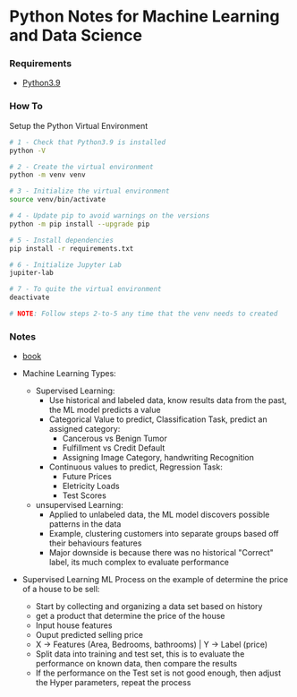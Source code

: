 # Python Notes for Machine Learning and Data Science

### Requirements
- [Python3.9](https://docs.python-guide.org/)

### How To

Setup the Python Virtual Environment
```bash
# 1 - Check that Python3.9 is installed
python -V

# 2 - Create the virtual environment
python -m venv venv

# 3 - Initialize the virtual environment
source venv/bin/activate

# 4 - Update pip to avoid warnings on the versions
python -m pip install --upgrade pip

# 5 - Install dependencies
pip install -r requirements.txt

# 6 - Initialize Jupyter Lab
jupiter-lab

# 7 - To quite the virtual environment
deactivate

# NOTE: Follow steps 2-to-5 any time that the venv needs to created
```

### Notes
- [book](docs/ISLRv2.pdf)
- Machine Learning Types:
    - Supervised Learning:
        - Use historical and labeled data, know results data from the past, the ML model predicts a value
        - Categorical Value to predict, Classification Task, predict an assigned category:
            - Cancerous vs Benign Tumor
            - Fulfillment vs Credit Default
            - Assigning Image Category, handwriting Recognition
        - Continuous values to predict, Regression Task:
            - Future Prices
            - Eletricity Loads
            - Test Scores
    - unsupervised Learning:
        - Applied to unlabeled data, the ML model discovers possible patterns in the data
        - Example, clustering customers into separate groups based off their behaviours features
        - Major downside is because there was no historical "Correct" label, its much complex to evaluate performance

- Supervised Learning ML Process on the example of determine the price of a house to be sell:
    - Start by collecting and organizing a data set based on history
    - get a product that determine the price of the house
    - Input house features
    - Ouput predicted selling price
    - X -> Features (Area, Bedrooms, bathrooms)  | Y -> Label (price)
    - Split data into training and test set, this is to evaluate the performance on known data, then compare the results
    - If the performance on the Test set is not good enough, then adjust the Hyper parameters, repeat the process